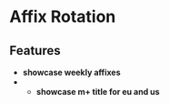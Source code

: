 # Affix Rotation

## Features 

- **showcase weekly affixes**
- - **showcase m+ title for eu and us**
